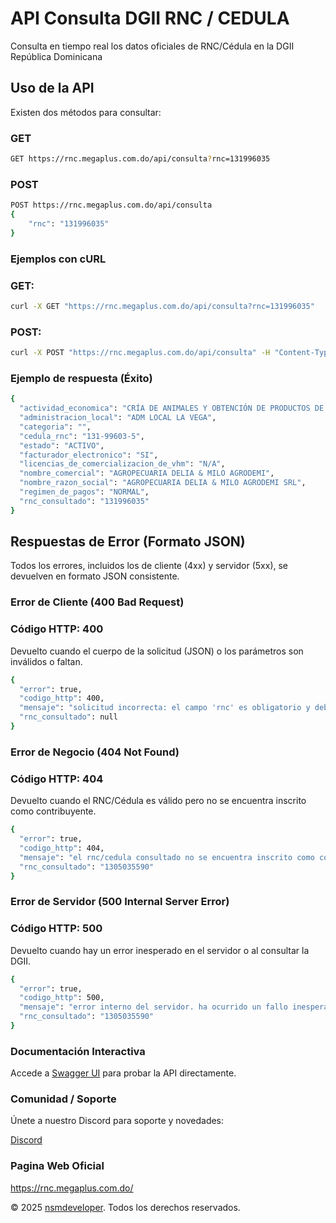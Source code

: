 API Consulta DGII RNC / CEDULA
==============================

Consulta en tiempo real los datos oficiales de RNC/Cédula en la DGII República Dominicana

Uso de la API
-------------

Existen dos métodos para consultar:

### GET

```bash
GET https://rnc.megaplus.com.do/api/consulta?rnc=131996035
```

### POST

```bash
POST https://rnc.megaplus.com.do/api/consulta
{
    "rnc": "131996035"
}
```

### Ejemplos con cURL

### GET:

```bash
curl -X GET "https://rnc.megaplus.com.do/api/consulta?rnc=131996035"
```

### POST:

```bash
curl -X POST "https://rnc.megaplus.com.do/api/consulta" -H "Content-Type: application/json" -d '{"rnc": "131996035"}'
```

### Ejemplo de respuesta (Éxito)
```bash
{
  "actividad_economica": "CRÍA DE ANIMALES Y OBTENCIÓN DE PRODUCTOS DE ORIGEN ANIMAL, N.C.P. (INCL. CIERVO, CONEJO EXCEPTO PARA PELO, GATO, LOMBRIZ PÁJARO,",
  "administracion_local": "ADM LOCAL LA VEGA",
  "categoria": "",
  "cedula_rnc": "131-99603-5",
  "estado": "ACTIVO",
  "facturador_electronico": "SI",
  "licencias_de_comercializacion_de_vhm": "N/A",
  "nombre_comercial": "AGROPECUARIA DELIA & MILO AGRODEMI",
  "nombre_razon_social": "AGROPECUARIA DELIA & MILO AGRODEMI SRL",
  "regimen_de_pagos": "NORMAL",
  "rnc_consultado": "131996035"
}
```
Respuestas de Error (Formato JSON)
----------------------------------

Todos los errores, incluidos los de cliente (4xx) y servidor (5xx), se devuelven en formato JSON consistente.


### Error de Cliente (400 Bad Request)

### Código HTTP: 400

Devuelto cuando el cuerpo de la solicitud (JSON) o los parámetros son inválidos o faltan.

```bash
{
  "error": true,
  "codigo_http": 400,
  "mensaje": "solicitud incorrecta: el campo 'rnc' es obligatorio y debe tener 9 o 11 dígitos.",
  "rnc_consultado": null
}
```

### Error de Negocio (404 Not Found)

### Código HTTP: 404

Devuelto cuando el RNC/Cédula es válido pero no se encuentra inscrito como contribuyente.

```bash
{
  "error": true,
  "codigo_http": 404,
  "mensaje": "el rnc/cedula consultado no se encuentra inscrito como contribuyente.",
  "rnc_consultado": "1305035590"
}
```

### Error de Servidor (500 Internal Server Error)

### Código HTTP: 500

Devuelto cuando hay un error inesperado en el servidor o al consultar la DGII.

```bash
{
  "error": true,
  "codigo_http": 500,
  "mensaje": "error interno del servidor. ha ocurrido un fallo inesperado.",
  "rnc_consultado": "1305035590"
}
```

### Documentación Interactiva

Accede a [Swagger UI](https://rnc.megaplus.com.do/apidocs/) para probar la API directamente.

### Comunidad / Soporte

Únete a nuestro Discord para soporte y novedades:

[Discord](https://discord.gg/dfXXM42yM3)

### Pagina Web Oficial

https://rnc.megaplus.com.do/

© 2025 [nsmdeveloper](https://discord.gg/dfXXM42yM3). Todos los derechos reservados.
